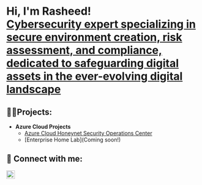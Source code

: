 <h1>Hi, I'm Rasheed! <br/> <a href="https://www.linkedin.com/in/rasheedj/">Cybersecurity expert specializing in secure environment creation, risk assessment, and compliance, dedicated to safeguarding digital assets in the ever-evolving digital landscape</a></h1>

<h2>👨‍💻Projects:</h2>

- <b>Azure Cloud Projects </b>
  - [Azure Cloud Honeynet Security Operations Center](https://github.com/rasheedjimoh/AzureCloud-SOC/blob/main/README.md)
  - [Enterprise Home Lab](Coming soon!)

<h2> 🤳 Connect with me:</h2>

[<img align="left" alt="rasheedj | LinkedIn" width="22px" src="https://cdn.jsdelivr.net/npm/simple-icons@v3/icons/linkedin.svg" />][linkedin]

[linkedin]: https://www.linkedin.com/in/rasheedj/

